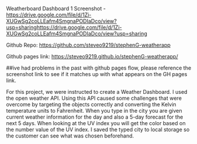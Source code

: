 Weatherboard Dashboard 1 Screenshot - https://drive.google.com/file/d/1Zi-XUGwSg2coLLEafm4SmgnaPODIaDco/view?usp=sharinghttps://drive.google.com/file/d/1Zi-XUGwSg2coLLEafm4SmgnaPODIaDco/view?usp=sharing

Github Repo: https://github.com/steveo9219/stephenG-weatherapp

Github pages link: https://steveo9219.github.io/stephenG-weatherapp/

##ive had problems in the past with github pages flow, please reference the screenshot link to see if it matches up with what appears on the GH pages link.

For this project, we were instructed to create a Weather Dashboard.
I used the open weather API. Using this API caused some challenges that were overcome by targeting the objects correctly and converting the Kelvin temperature units to Fahrenheit. When you type in the city you are given current weather information for the day and also a 5-day forecast for the next 5 days. When looking at the UV index you will get the color based on the number value of the UV index. I saved the typed city to local storage so the customer can see what was chosen beforehand.
